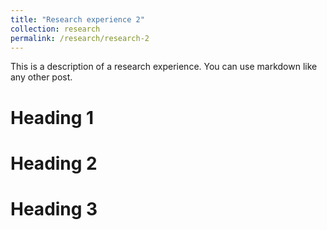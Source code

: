 ```yaml
---
title: "Research experience 2"
collection: research
permalink: /research/research-2
---
```


This is a description of a research experience. You can use markdown like any other post.

Heading 1
======

Heading 2
======

Heading 3
======
